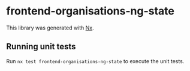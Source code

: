 # frontend-organisations-ng-state

This library was generated with [Nx](https://nx.dev).

## Running unit tests

Run `nx test frontend-organisations-ng-state` to execute the unit tests.
